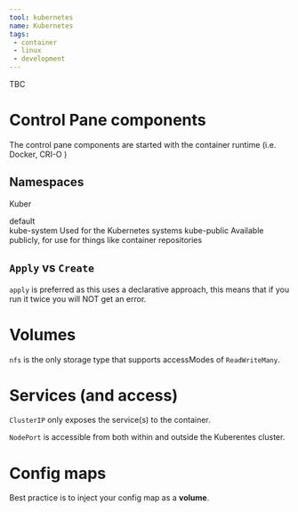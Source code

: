 ```yaml
---
tool: kubernetes
name: Kubernetes
tags:
 - container
 - linux
 - development
--- 
```


TBC
<!--more-->

# Control Pane components

The control pane components are started with the container runtime (i.e. Docker, CRI-O )

## Namespaces

Kuber

default           
kube-system       Used for the Kubernetes systems
kube-public       Available publicly, for use for things like container repositories

## `Apply` vs `Create`

`apply` is preferred as this uses a declarative approach, this means that if you run it twice you will NOT get an error.

# Volumes

`nfs` is the only storage type that supports accessModes of `ReadWriteMany`.

# Services (and access)

`ClusterIP` only exposes the service(s) to the container.

`NodePort` is accessible from both within and outside the Kuberentes cluster.

# Config maps

Best practice is to inject your config map as a **volume**.